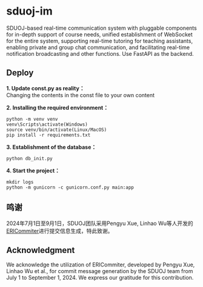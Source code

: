 # sduoj-im

SDUOJ-based real-time communication system with pluggable components for in-depth support of course needs, unified establishment of WebSocket for the entire system, supporting real-time tutoring for teaching assistants, enabling private and group chat communication, and facilitating real-time notification broadcasting and other functions. Use FastAPI as the backend.

## Deploy

**1. Update const.py as reality：** <br>
Changing the contents in the const file to your own content


**2. Installing the required environment：**

```shell
python -m venv venv
venv\Scripts\activate(Windows)
source venv/bin/activate(Linux/MacOS)
pip install -r requirements.txt
```

**3. Establishment of the database：**
```shell
python db_init.py
```

**4. Start the project：**
```shell
mkdir logs
python -m gunicorn -c gunicorn.conf.py main:app
```

## 鸣谢
2024年7月1日至9月1日，SDUOJ团队采用Pengyu Xue, Linhao Wu等人开发的[ERICommiter](https://arxiv.org/abs/2404.14824)进行提交信息生成，特此致谢。
## Acknowledgment
We acknowledge the utilization of ERICommiter, developed by Pengyu Xue, Linhao Wu et al., for commit message generation by the SDUOJ team from July 1 to September 1, 2024. We express our gratitude for this contribution.
